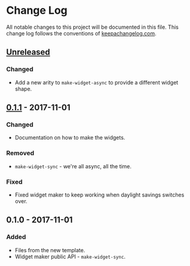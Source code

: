 # Change Log
All notable changes to this project will be documented in this file. This change log follows the conventions of [keepachangelog.com](http://keepachangelog.com/).

## [Unreleased]
### Changed
- Add a new arity to `make-widget-async` to provide a different widget shape.

## [0.1.1] - 2017-11-01
### Changed
- Documentation on how to make the widgets.

### Removed
- `make-widget-sync` - we're all async, all the time.

### Fixed
- Fixed widget maker to keep working when daylight savings switches over.

## 0.1.0 - 2017-11-01
### Added
- Files from the new template.
- Widget maker public API - `make-widget-sync`.

[Unreleased]: https://github.com/your-name/clojure-automata/compare/0.1.1...HEAD
[0.1.1]: https://github.com/your-name/clojure-automata/compare/0.1.0...0.1.1
